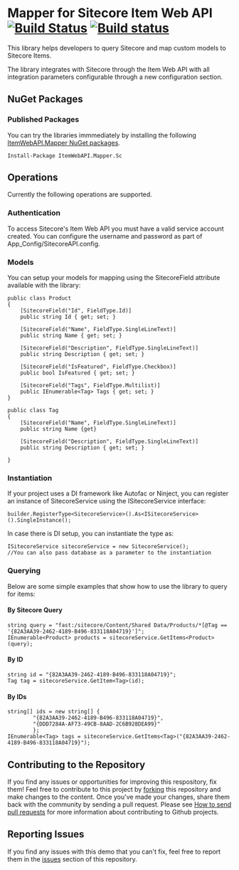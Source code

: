 # Mapper for Sitecore Item Web API [![Build Status](https://travis-ci.org/developerforce/Force.com-Toolkit-for-NET.svg?branch=master)](https://travis-ci.org/developerforce/Force.com-Toolkit-for-NET) [![Build status](https://ci.appveyor.com/api/projects/status/43y1npcb2q0u7aca)](https://ci.appveyor.com/project/WadeWegner/force-com-toolkit-for-net)

This library helps developers to query Sitecore and map custom models to Sitecore Items. 

The library integrates with Sitecore through the Item Web API with all integration parameters configurable through a new configuration section.

## NuGet Packages

### Published Packages

You can try the libraries immmediately by installing the following [ItemWebAPI.Mapper NuGet packages](https://www.nuget.org/profiles/DeveloperForce/).

```
Install-Package ItemWebAPI.Mapper.Sc
```

## Operations

Currently the following operations are supported.

### Authentication

To access Sitecore's Item Web API you must have a valid service account created.
You can configure the username and password as part of App_Config/SitecoreAPI.config.

### Models

You can setup your models for mapping using the SitecoreField attribute available with the library:

```
public class Product
{
    [SitecoreField("Id", FieldType.Id)]
    public string Id { get; set; }

    [SitecoreField("Name", FieldType.SingleLineText)]
    public string Name { get; set; }

    [SitecoreField("Description", FieldType.SingleLineText)]
    public string Description { get; set; }

    [SitecoreField("IsFeatured", FieldType.Checkbox)]
    public bool IsFeatured { get; set; }

    [SitecoreField("Tags", FieldType.Multilist)]
    public IEnumerable<Tag> Tags { get; set; }
}

public class Tag
{
    [SitecoreField("Name", FieldType.SingleLineText)]
    public string Name {get}
   
    [SitecoreField("Description", FieldType.SingleLineText)]
    public string Description { get; set; }

}
```

### Instantiation

If your project uses a DI framework like Autofac or Ninject, you can register an instance of SitecoreService using the ISitecoreService interface:
```
builder.RegisterType<SitecoreService>().As<ISitecoreService>().SingleInstance();
```

In case there is DI setup, you can instantiate the type as:
```
ISitecoreService sitecoreService = new SitecoreService(); 
//You can also pass database as a parameter to the instantiation
```

### Querying

Below are some simple examples that show how to use the library to query for items:

#### By Sitecore Query

```
string query = "fast:/sitecore/Content/Shared Data/Products/*[@Tag == '{82A3AA39-2462-4189-B496-833118A04719}']";
IEnumerable<Product> products = sitecoreService.GetItems<Product>(query);
```
 
#### By ID

```
string id = "{82A3AA39-2462-4189-B496-833118A04719}";
Tag tag = sitecoreService.GetItem<Tag>(id);
```

#### By IDs
```
string[] ids = new string[] { 
		"{82A3AA39-2462-4189-B496-833118A04719}",
		"{DDD7284A-AF73-49CB-8AAD-2C6B928DEA99}"  
		};
IEnumerable<Tag> tags = sitecoreService.GetItems<Tag>("{82A3AA39-2462-4189-B496-833118A04719}");
```

## Contributing to the Repository ###

If you find any issues or opportunities for improving this respository, fix them!  Feel free to contribute to this project by [forking](http://help.github.com/fork-a-repo/) this repository and make changes to the content.  Once you've made your changes, share them back with the community by sending a pull request. Please see [How to send pull requests](http://help.github.com/send-pull-requests/) for more information about contributing to Github projects.

## Reporting Issues ###

If you find any issues with this demo that you can't fix, feel free to report them in the [issues](https://github.com/developerforce/Force.com-Toolkit-for-NET/issues) section of this repository.